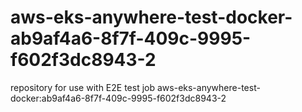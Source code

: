 # aws-eks-anywhere-test-docker-ab9af4a6-8f7f-409c-9995-f602f3dc8943-2
repository for use with E2E test job aws-eks-anywhere-test-docker:ab9af4a6-8f7f-409c-9995-f602f3dc8943-2
